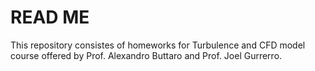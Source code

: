 # READ ME

This repository consistes of homeworks for Turbulence and CFD model course offered by Prof. Alexandro Buttaro and Prof. Joel Gurrerro.
